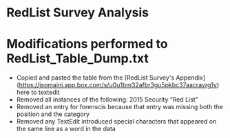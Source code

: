 # RedList Survey Analysis 

# Modifications performed to RedList_Table_Dump.txt
* Copied and pasted the table from the [RedList Survey's Appendix] (https://jsomaini.app.box.com/s/u0u1bm32afbr3gu5pkbc37aacravrg1v) here to textedit 
* Removed all instances of the following: 2015 Security “Red List”
* Removed an entry for forenscis because that entry was missing both the position and the category 
* Removed any TextEdit introduced special characters that appeared on the same line as a word in the data  